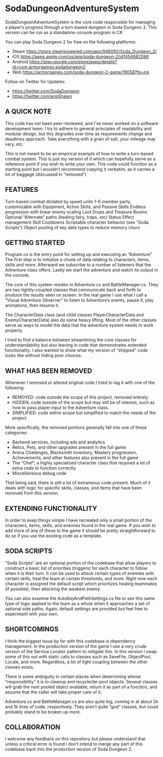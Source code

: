 # SodaDungeonAdventureSystem



SodaDungeonAdventureSystem is the core code responsible for managing a player’s progress through a turn-based dungeon in Soda Dungeon 2. This version can be run as a standalone console program in C#.

You can play Soda Dungeon 2 for free on the following platforms:
* Steam https://store.steampowered.com/app/946050/Soda_Dungeon_2/
* iOS https://apps.apple.com/us/app/soda-dungeon-2/id1454882086
* Android https://play.google.com/store/apps/details?id=com.armorgames.sodadungeon2
* Web https://armorgames.com/soda-dungeon-2-game/19058?fp=ng

Follow on Twitter for Updates:
* https://twitter.com/SodaDungeon
* https://twitter.com/anpShawn


## A QUICK NOTE
This code has not been peer-reviewed, and I’ve never worked on a software development team. I try to adhere to general principles of readability and modular design, but this degrades over time as requirements change and deadlines approach. Take everything with a grain of salt, your mileage may vary, etc.

This is not meant to be an empirical example of how to write a turn-based combat system. This is just my version of it which can hopefully serve as a reference point if you wish to write your own. This code could function as a starting point but I wouldn’t recommend copying it verbatim, as it carries a lot of baggage (discussed in “removed”)

## FEATURES
Turn-based combat dictated by speed units
1-6 member party, customizable with Equipment, Active Skills, and Passive Skills
Endless progression with linear enemy scaling
Loot Drops and Treasure Rooms
Optional “Alternate” paths (healing fairy, traps, etc) 
Status Effect management
Skill Cooldowns
Scriptable character behavior (see “Soda Scripts”)
Object pooling of key data types to reduce memory churn

## GETTING STARTED
Program.cs is the entry point for setting up and executing an “Adventure”
The first step is to initialize a chunk of data relating to characters, items, skills and more.
Afterward we subscribe to a number of listeners that the Adventure class offers.
Lastly we start the adventure and watch its output in the console.

The core of this system resides in Adventure.cs and BattleManager.cs. They are two tightly-coupled classes that communicate back and forth to produce the results seen on screen. In the real game I use what I call a “Visual Adventure Observer” to listen to Adventure’s events, pause it, play animations, then resume it.

The CharacterData class (and child classes PlayerCharacterData and EnemyCharacterData) also do some heavy lifting. Most of the other classes serve as ways to model the data that the adventure system needs to work properly.

I tried to find a balance between streamlining the core classes for understandability but also leaving in code that demonstrates extended functionality. I also wanted to show what my version of “shipped” code looks like without hiding poor choices.

## WHAT HAS BEEN REMOVED
Whenever I removed or altered original code I tried to tag it with one of the following:
* REMOVED: code outside the scope of this project, removed entirely.
* HIDDEN: code outside of the scope but may still be of interest, such as how to pass player input to the Adventure class.
* SIMPLIFIED: code within scope but simplified to match the needs of the project.

More specifically, the removed portions generally fall into one of these categories:
* Backend services, including ads and analytics
* Relics, Pets, and other upgrades present in the full game
* Arena Challenges, Blacksmith Inventory, Mastery progression, Achievements, and other features also present in the full game
* The “Chef”, a highly specialized character class that required a lot of extra code to function correctly
* Miscellaneous debug code

That being said, there is still a lot of extraneous code present. Much of it deals with logic for specific skills, classes, and items that have been removed from this version. 


## EXTENDING FUNCTIONALITY
In order to keep things simple I have recreated only a small portion of the characters, items, skills, and enemies found in the real game. If you wish to add more of any of these to the game it should be pretty straightforward to do so if you use the existing code as a template.

## SODA SCRIPTS
“Soda Scripts” are an optional portion of the codebase that allow players to construct a basic list of priorities (triggers) for each character to follow when it is their turn. It can be used to attack certain types of enemies with certain skills, heal the team at certain thresholds, and more. Right now each character is assigned the default script which prioritizes healing teammates (if possible), then attacking the weakest enemy. 

You can also examine the AutoKeyAndPathSettings.cs file to see this same type of logic applied to the team as a whole when it approaches a set of optional side paths. Again, default settings are provided but feel free to experiment with your own.

## SHORTCOMINGS
I think the biggest issue by far with this codebase is dependency management. In the production version of the game I use a very crude version of the Service Locator pattern to mitigate this. In this version I swap some of this out with static calls to classes such as SaveFile, ObjectPool, Locale, and more. Regardless, a lot of tight coupling between the other classes exists.

There is some ambiguity in certain places when determining whose “responsibility” it is to cleanup and recycle/de-pool objects. Several classes will grab the next pooled object available, return it as part of a function, and assume that the caller will take proper care of it.

Adventure.cs and BattleManager.cs are also quite big, coming in at about 2k and 1k lines of code, respectively. They aren’t quite “god” classes, but could probably stand to be broken up more.

## COLLABORATION
I welcome any feedback on this repository but please understand that unless a critical error is found I don’t intend to merge any part of this codebase back into the production version of Soda Dungeon 2.
